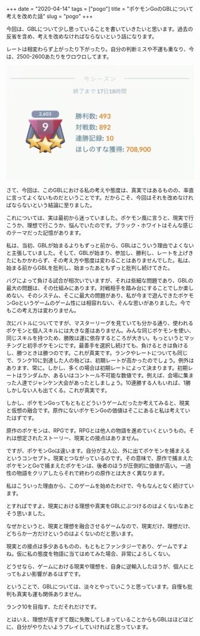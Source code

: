 +++
date = "2020-04-14"
tags = ["pogo"]
title = "ポケモンGoのGBLについて考えを改めた話"
slug = "pogo"
+++

今回は、GBLについて少し思っていることを書いていきたいと思います。過去の反省を含め、考えを改めなければならないという話になります。

レートは相変わらず上がったり下がったり。自分の判断ミスや不運も重なり、今は、2500-2600あたりをウロウロしてます。

![](https://github.com/syui/mstdn.page/raw/master/img/mastodon/media_attachments/files/000/000/001/small/647c925f6525280e.jpg)

さて、今回は、このGBLにおける私の考えや態度は、真実ではあるものの、率直に言ってよくないものだということです。だからこそ、今回はそれを改めなければならないという結論に至りました。

これについては、実は最初から迷っていました。ポケモン風に言うと、現実で行こうか、理想で行こうか、悩んでいたのです。ブラック・ホワイトはそんな感じのテーマだった記憶があります。

私は、当初、GBLが始まるよりもずっと前から、GBLはこういう理由でよくないと主張していました。そして、GBLが始まり、参加し、勝利し、レートを上げきたにもかかわらず、その考え方や態度は変わることはありませんでした。私は、始まる前からGBLを批判し、始まったあともずっと批判し続けてきた。

バグによって負ける試合が相次いでいますが、それは些細な問題であり、GBLの最大の問題は、その仕組みにあります。対戦相手を踏み台にすることでしか楽しめない、そのシステム、そこに最大の問題があり、私が今まで遊んできたポケモンGoというゲームのゲーム性には相容れない、そんな思いがありました。今でもこの考え方は変わりません。

次にバトルについてですが、マスターリーグを見ていても分かる通り、使われるポケモンと個人スキルには大きな差はありません。みんな同じポケモンを使い、同じスキルを持つため、勝敗は運に依存するところが大きい。もっというとマッチングと初手ポケモンにです。最善手を選択し続けても、負けるときは負けるし、勝つときは勝つのです。これが真実です。ランクやレートについても同じで、ランク10に到達した人の殆どは、初期レートが高かったのでしょう。例外はあります、常に。しかし、多くの場合は初期レートによって決まります。初期レートはランダムか、あるいはコントール不可能な数値です。例えば、会場に集まった人達でジャンケン大会があったとしましょう。10連勝する人もいれば、1勝しかしない人も出てくる。これが真実です。

しかし、ポケモンGoってもともとどういうゲームだったか考えてみると、現実と仮想の融合です。原作にないポケモンGoの価値はそこにあると私は考えていたはずです。

原作のポケモンは、RPGです。RPGとは他人の物語を進めていくというもの。それは想定されたストーリー、現実との接点はありません。

ですが、ポケモンGoは違います。自分が主人公、外に出てポケモンを捕まえるというコンセプト。現実とつながっているのです。その意味で、原作で捕まえたポケモンとGoで捕まえたポケモンは、後者のほうが圧倒的に価値が高い。一過性の物語をクリアしたらそれで終わりの原作とは大きく異なります。

私はこういった理由から、このゲームを始めたわけで、今もなんとなく続けています。

とすればですよ、現実における理想や真実をGBLにぶつけるのはよくないなあとそう思いました。

なぜかというと、現実と理想を融合させるゲームなので、現実だけ、理想だけ、どちらか一方だけというのはよくないのだと思います。

現実との接点は多少あるものの、もともとファンタジーであり、ゲームですよね。仮に私の態度を物語に当てはめてみた場合、非常によろしくない。

どうせなら、ゲームにおける現実や理想を、自身に逆輸入したほうが、個人にとってもよい影響があるはずです。

ということで、GBLについては、淡々とやっていこうと思っています。自慢も批判も真実も運も関係ありません。

ランク10を目指す、ただそれだけです。

とはいえ、理想が高すぎて既に失敗してしまっていることからもGBLはほどほどに、自分がやりたいようプレイしていければと思っています。

